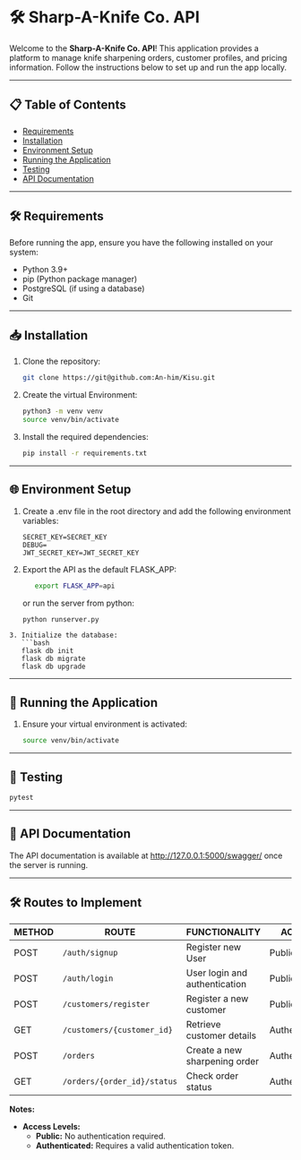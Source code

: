 # 🛠️ Sharp-A-Knife Co. API

Welcome to the **Sharp-A-Knife Co. API**!
This application provides a platform to manage knife sharpening orders, customer profiles, and pricing information. Follow the instructions below to set up and run the app locally.

---

## 📋 **Table of Contents**
- [Requirements](#️-requirements)
- [Installation](#-installation)
- [Environment Setup](#-environment-setup)
- [Running the Application](#-running-the-application)
- [Testing](#-testing)
- [API Documentation](#-api-documentation)

---

## 🛠️ **Requirements**
Before running the app, ensure you have the following installed on your system:
- Python 3.9+
- pip (Python package manager)
- PostgreSQL (if using a database)
- Git

---

## 📥 **Installation**

1. Clone the repository:
   ```bash
   git clone https://git@github.com:An-him/Kisu.git
   ```
2. Create the virtual Environment:
   ```bash
   python3 -m venv venv
   source venv/bin/activate
   ```
3. Install the required dependencies:
   ```bash
   pip install -r requirements.txt
   ```

---

## 🌐 **Environment Setup**
1. Create a .env file in the root directory and add the following environment variables:
   ```
   SECRET_KEY=SECRET_KEY
   DEBUG=
   JWT_SECRET_KEY=JWT_SECRET_KEY
   ```
2. Export the API as the default FLASK_APP:
   ```bash
      export FLASK_APP=api

   ```
   or run the server from python:
   ```bash
   python runserver.py
   ```
```
3. Initialize the database:
   ```bash
   flask db init
   flask db migrate
   flask db upgrade
   ```

---

## 🚀 **Running the Application**
1. Ensure your virtual environment is activated:
   ```bash
   source venv/bin/activate
   ```
---

## 🧪 **Testing**
   ```bash
   pytest
   ```

---

## 📄 **API Documentation**
The API documentation is available at http://127.0.0.1:5000/swagger/ once the server is running.

---

## 🛠️ **Routes to Implement**

| METHOD | ROUTE                     | FUNCTIONALITY                  | ACCESS         |
|--------|---------------------------|--------------------------------|----------------|
| POST   | `/auth/signup`            | Register new User              | Public         |
| POST   | `/auth/login`             | User login and authentication  | Public         |
| POST   | `/customers/register`     | Register a new customer        | Public         |
| GET    | `/customers/{customer_id}`| Retrieve customer details      | Authenticated  |
| POST   | `/orders`                 | Create a new sharpening order  | Authenticated  |
| GET    | `/orders/{order_id}/status`| Check order status             | Authenticated  |

**Notes:**
- **Access Levels:**
  - **Public:** No authentication required.
  - **Authenticated:** Requires a valid authentication token.
